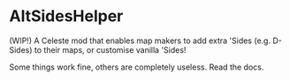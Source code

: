 # AltSidesHelper
(WIP!) A Celeste mod that enables map makers to add extra 'Sides (e.g. D-Sides) to their maps, or customise vanilla 'Sides!

Some things work fine, others are completely useless. Read the docs.
